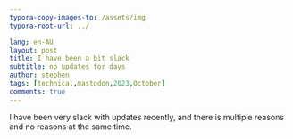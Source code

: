 ```yaml
---
typora-copy-images-to: /assets/img
typora-root-url: ../

lang: en-AU
layout: post
title: I have been a bit slack
subtitle: no updates for days
author: stephen
tags: [technical,mastodon,2023,October]
comments: true
---
```


I have been very slack with updates recently, and there is multiple reasons and no reasons at the same time.
